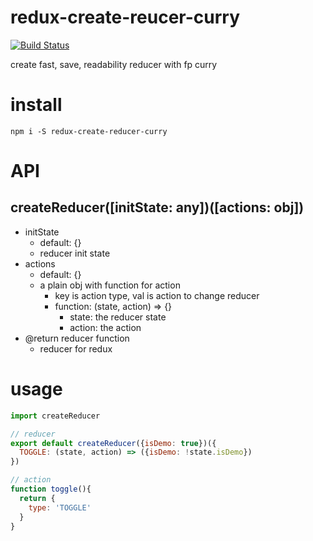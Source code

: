 # redux-create-reucer-curry

[![Build Status](https://travis-ci.org/eyasliu/redux-create-reducer.svg?branch=master)](https://travis-ci.org/eyasliu/redux-create-reducer)

create fast, save, readability reducer with fp curry

# install

```
npm i -S redux-create-reducer-curry
```

# API

## createReducer([initState: any])([actions: obj])

- initState
  + default: {}
  + reducer init state
- actions 
  + default: {}
  + a plain obj with function for action
    - key is action type, val is action to change reducer
    - function: (state, action) => {}
      * state: the reducer state
      * action: the action
- @return reducer function
  + reducer for redux

# usage

```js
import createReducer

// reducer
export default createReducer({isDemo: true})({
  TOGGLE: (state, action) => ({isDemo: !state.isDemo})
})

// action
function toggle(){
  return {
    type: 'TOGGLE'
  }
}
```
